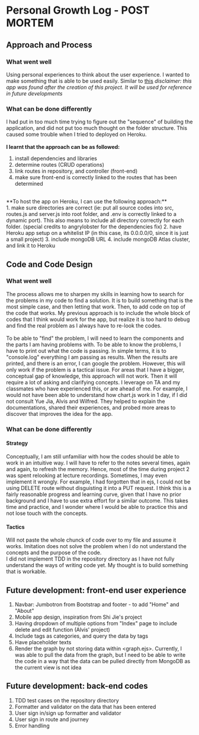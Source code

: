# Personal Growth Log - POST MORTEM
## Approach and Process
### What went well</br>
Using personal experiences to think about the user experience. I wanted to make something that is able to be used easily. Similar to [this](https://punktapp.me/)
*disclaimer: this app was found after the creation of this project. It will be used for reference in future developments*
</br>
### What can be done differently</br>
I had put in too much time trying to figure out the "sequence" of building the application, and did not put too much thought on the folder structure. This caused some trouble when I tried to deployed on Heroku.</br>
</br>
**I learnt that the approach can be as followed:**</br>
1. install dependencies and libraries
2. determine routes (CRUD operations)
3. link routes in repository, and controller (front-end)
4. make sure front-end is correctly linked to the routes that has been determined
</br>
**To host the app on Heroku, I can use the following approach:** </br>
1. make sure directories are correct (ie: put all source codes into src, routes.js and server.js into root folder, and .env is correctly linked to a dynamic port). This also means to include all directory correctly for each folder. (special credits to angrylobster for the dependencies fix)
2. have Heroku app setup on a whitelist IP (in this case, its 0.0.0.0/0, since it is just a small project)
3. include mongoDB URL 
4. include mongoDB Atlas cluster, and link it to Heroku
</br>

## Code and Code Design
### What went well</br>
The process allows me to sharpen my skills in learning how to search for the problems in my code to find a solution. It is to build something that is the most simple case, and then letting that work. Then, to add code on top of the code that works. My previous approach is to include the whole block of codes that I think would work for the app, but realize it is too hard to debug and find the real problem as I always have to re-look the codes.</br>
</br>
To be able to "find" the problem, I will need to learn the components and the parts I am having problems with. To be able to know the problems, I have to print out what the code is passing. In simple terms, it is to "console.log" everything I am passing as results. When the results are printed, and there is an error, I can google the problem. However, this will only work if the problem is a tactical issue. For areas that I have a bigger, conceptual gap of knowledge, this approach will not work. Then it will require a lot of asking and clarifying concepts. I leverage on TA and my classmates who have experienced this, or are ahead of me. For example, I would not have been able to understand how chart.js work in 1 day, if I did not consult Yue Jia, Alvis and Wilfred. They helped to explain the documentations, shared their experiences, and probed more areas to discover that improves the idea for the app. </br>

### What can be done differently </br>
#### Strategy
Conceptually, I am still unfamiliar with how the codes should be able to work in an intuitive way. I will have to refer to the notes several times, again and again, to refresh the memory. Hence, most of the time during project 2 was spent relooking at lecture recordings. Sometimes, I may even implement it wrongly. For example, I had forgotten that in ejs, I could not be using DELETE route without disguisting it into a PUT request. I think this is a fairly reasonable progress and learning curve, given that I have no prior background and I have to use extra effort for a similar outcome. This takes time and practice, and I wonder where I would be able to practice this and not lose touch with the concepts. </br>
#### Tactics 
Will not paste the whole chunck of code over to my file and assume it works. Imitation does not solve the problem when I do not understand the concepts and the purpose of the code.</br>
I did not implement TDD in the repository directory as I have not fully understand the ways of writing code yet. My thought is to build something that is workable. 

## Future development: front-end user experience
1. Navbar: Jumbotron from Bootstrap and footer - to add "Home" and "About"
2. Mobile app design, inspiration from Shi Jie's project
3. Having dropdown of multiple options from "Index" page to include delete and edit function (Alvis' project)
4. Include tags as categories, and query the data by tags
5. Have placeholder texts
6. Render the graph by not storing data within <graph.ejs>. Currently, I was able to pull the data from the graph, but I need to be able to write the code in a way that the data can be pulled directly from MongoDB as the current view is not idea

## Future development: back-end codes
1. TDD test cases on the repository directory
2. Formatter and validator on the data that has been entered
3. User sign in/sign up formatter and validator
4. User sign in route and journey
5. Error handling
